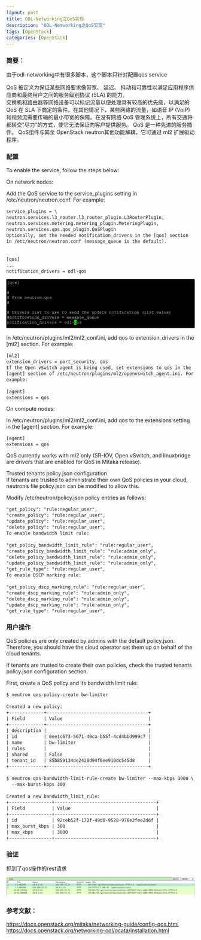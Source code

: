 ```yaml
---
layout: post
title: ODL-Networking之QoS实现
description: "ODL-Networking之QoS实现"
tags: [OpenStack]
categories: [OpenStack]
---
```


###   简要：  

由于odl-networking中有很多脚本，这个脚本只针对配置qos service  


QoS 被定义为保证某些网络要求像带宽、 延迟、 抖动和可靠性以满足应用程序供应商和最终用户之间的服务级别协议 (SLA) 的能力。   
交换机和路由器等网络设备可以标记流量以便处理具有较高的优先级，以满足的 QoS 在 SLA 下商定的条件。在其他情况下，某些网络的流量，如语音 IP (VoIP) 和视频流需要传输的最小带宽的保障。在没有网络 QoS 管理系统上，所有交通将都转交"尽力"的方式，使它无法保证向客户提供服务。 QoS 是一种先进的服务插件。 QoS组件与其余 OpenStack neutron其他功能解耦，它可通过 ml2 扩展驱动程序。  



###   配置

To enable the service, follow the steps below:  

On network nodes:  

Add the QoS service to the service_plugins setting in /etc/neutron/neutron.conf. For example:  

```
service_plugins = \
neutron.services.l3_router.l3_router_plugin.L3RouterPlugin,
neutron.services.metering.metering_plugin.MeteringPlugin,
neutron.services.qos.qos_plugin.QoSPlugin
Optionally, set the needed notification_drivers in the [qos] section in /etc/neutron/neutron.conf (message_queue is the default).


[qos]
...
notification_drivers = odl-qos
```

![image](/images/odl-networking-qos/1.png)  


In /etc/neutron/plugins/ml2/ml2_conf.ini, add qos to extension_drivers in the [ml2] section. For example:  

```
[ml2]
extension_drivers = port_security, qos
If the Open vSwitch agent is being used, set extensions to qos in the [agent] section of /etc/neutron/plugins/ml2/openvswitch_agent.ini. For example:

[agent]
extensions = qos
```

On compute nodes:  

In /etc/neutron/plugins/ml2/ml2_conf.ini, add qos to the extensions setting in the [agent] section. For example:  

```
[agent]
extensions = qos
```




QoS currently works with ml2 only (SR-IOV, Open vSwitch, and linuxbridge are drivers that are enabled for QoS in Mitaka release).  

Trusted tenants policy.json configuration  
If tenants are trusted to administrate their own QoS policies in your cloud, neutron’s file policy.json can be modified to allow this.  

Modify /etc/neutron/policy.json policy entries as follows:  

```
"get_policy": "rule:regular_user",
"create_policy": "rule:regular_user",
"update_policy": "rule:regular_user",
"delete_policy": "rule:regular_user",
To enable bandwidth limit rule:

"get_policy_bandwidth_limit_rule": "rule:regular_user",
"create_policy_bandwidth_limit_rule": "rule:admin_only",
"delete_policy_bandwidth_limit_rule": "rule:admin_only",
"update_policy_bandwidth_limit_rule": "rule:admin_only",
"get_rule_type": "rule:regular_user",
To enable DSCP marking rule:

"get_policy_dscp_marking_rule": "rule:regular_user",
"create_dscp_marking_rule": "rule:admin_only",
"delete_dscp_marking_rule": "rule:admin_only",
"update_dscp_marking_rule": "rule:admin_only",
"get_rule_type": "rule:regular_user",
```

###  用户操作

QoS policies are only created by admins with the default policy.json. Therefore, you should have the cloud operator set them up on behalf of the cloud tenants.  

If tenants are trusted to create their own policies, check the trusted tenants policy.json configuration section.  

First, create a QoS policy and its bandwidth limit rule:  


```
$ neutron qos-policy-create bw-limiter

Created a new policy:
+-------------+--------------------------------------+
| Field       | Value                                |
+-------------+--------------------------------------+
| description |                                      |
| id          | 0ee1c673-5671-40ca-b55f-4cd4bbd999c7 |
| name        | bw-limiter                           |
| rules       |                                      |
| shared      | False                                |
| tenant_id   | 85b859134de2428d94f6ee910dc545d8     |
+-------------+--------------------------------------+

$ neutron qos-bandwidth-limit-rule-create bw-limiter --max-kbps 3000 \
  --max-burst-kbps 300

Created a new bandwidth_limit_rule:
+----------------+--------------------------------------+
| Field          | Value                                |
+----------------+--------------------------------------+
| id             | 92ceb52f-170f-49d0-9528-976e2fee2d6f |
| max_burst_kbps | 300                                  |
| max_kbps       | 3000                                 |
+----------------+--------------------------------------+
```

###  验证  

抓到了qos操作的rest请求  

![image](/images/odl-networking-qos/2.png)


###  参考文献：  

https://docs.openstack.org/mitaka/networking-guide/config-qos.html
https://docs.openstack.org/networking-odl/ocata/installation.html